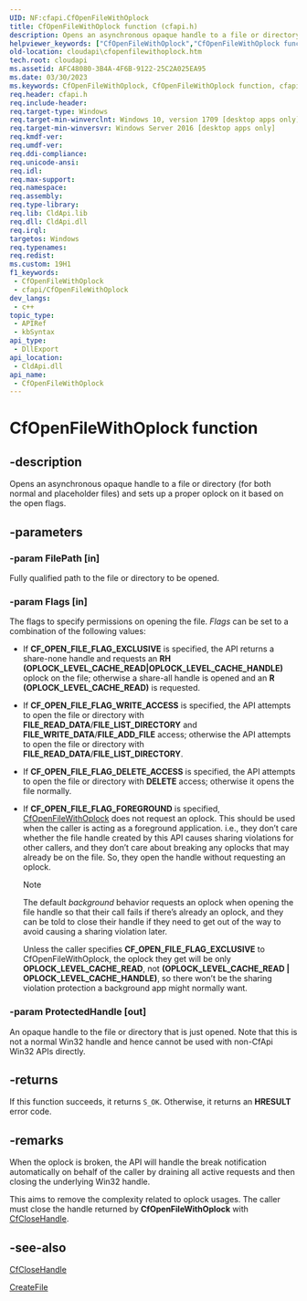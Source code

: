 ```yaml
---
UID: NF:cfapi.CfOpenFileWithOplock
title: CfOpenFileWithOplock function (cfapi.h)
description: Opens an asynchronous opaque handle to a file or directory (for both normal and placeholder files) and sets up a proper oplock on it based on the open flags.
helpviewer_keywords: ["CfOpenFileWithOplock","CfOpenFileWithOplock function","cfapi/CfOpenFileWithOplock","cloudApi.cfopenfilewithoplock"]
old-location: cloudapi\cfopenfilewithoplock.htm
tech.root: cloudapi
ms.assetid: AFC48080-3B4A-4F6B-9122-25C2A025EA95
ms.date: 03/30/2023
ms.keywords: CfOpenFileWithOplock, CfOpenFileWithOplock function, cfapi/CfOpenFileWithOplock, cloudApi.cfopenfilewithoplock
req.header: cfapi.h
req.include-header: 
req.target-type: Windows
req.target-min-winverclnt: Windows 10, version 1709 [desktop apps only]
req.target-min-winversvr: Windows Server 2016 [desktop apps only]
req.kmdf-ver: 
req.umdf-ver: 
req.ddi-compliance: 
req.unicode-ansi: 
req.idl: 
req.max-support: 
req.namespace: 
req.assembly: 
req.type-library: 
req.lib: CldApi.lib
req.dll: CldApi.dll
req.irql: 
targetos: Windows
req.typenames: 
req.redist: 
ms.custom: 19H1
f1_keywords:
 - CfOpenFileWithOplock
 - cfapi/CfOpenFileWithOplock
dev_langs:
 - c++
topic_type:
 - APIRef
 - kbSyntax
api_type:
 - DllExport
api_location:
 - CldApi.dll
api_name:
 - CfOpenFileWithOplock
---
```


# CfOpenFileWithOplock function

## -description

Opens an asynchronous opaque handle to a file or directory (for both normal and placeholder files) and sets up a proper oplock on it based on the open flags.

## -parameters

### -param FilePath [in]

Fully qualified path to the file or directory to be opened.

### -param Flags [in]

The flags to specify permissions on opening the file. *Flags* can be set to a combination of the following values:

- If **CF_OPEN_FILE_FLAG_EXCLUSIVE** is specified, the API returns a share-none handle and requests an **RH (OPLOCK_LEVEL_CACHE_READ|OPLOCK_LEVEL_CACHE_HANDLE)** oplock on the file; otherwise a share-all handle is opened and an **R (OPLOCK_LEVEL_CACHE_READ)** is requested.
- If **CF_OPEN_FILE_FLAG_WRITE_ACCESS** is specified, the API attempts to open the file or directory with **FILE_READ_DATA**/**FILE_LIST_DIRECTORY** and **FILE_WRITE_DATA**/**FILE_ADD_FILE** access; otherwise the API attempts to open the file or directory with **FILE_READ_DATA**/**FILE_LIST_DIRECTORY**.
- If **CF_OPEN_FILE_FLAG_DELETE_ACCESS** is specified, the API attempts to open the file or directory with **DELETE** access; otherwise it opens the file normally.
- If **CF_OPEN_FILE_FLAG_FOREGROUND** is specified, [CfOpenFileWithOplock](nf-cfapi-cfopenfilewithoplock.md) does not request an oplock. This should be used when the caller is acting as a foreground application. i.e., they don’t care whether the file handle created by this API causes sharing violations for other callers, and they don’t care about breaking any oplocks that may already be on the file. So, they open the handle without requesting an oplock.

    >[!NOTE]
    >The default *background* behavior requests an oplock when opening the file handle so that their call fails if there’s already an oplock, and they can be told to close their handle if they need to get out of the way to avoid causing a sharing violation later.
    >
    >Unless the caller specifies **CF_OPEN_FILE_FLAG_EXCLUSIVE** to CfOpenFileWithOplock, the oplock they get will be only **OPLOCK_LEVEL_CACHE_READ**, not **(OPLOCK_LEVEL_CACHE_READ | OPLOCK_LEVEL_CACHE_HANDLE)**, so there won’t be the sharing violation protection a background app might normally want.

### -param ProtectedHandle [out]

An opaque handle to the file or directory that is just opened. Note that this is not a normal Win32 handle and hence cannot be used with non-CfApi Win32 APIs directly.

## -returns

If this function succeeds, it returns `S_OK`. Otherwise, it returns an **HRESULT** error code.

## -remarks

When the oplock is broken, the API will handle the break notification automatically on behalf of the caller by draining all active requests and then closing the underlying Win32 handle.  

This aims to remove the complexity related to oplock usages. The caller must close the handle returned by **CfOpenFileWithOplock** with [CfCloseHandle](nf-cfapi-cfclosehandle.md).

## -see-also

[CfCloseHandle](nf-cfapi-cfclosehandle.md)

[CreateFile](../fileapi/nf-fileapi-createfilea.md)
